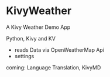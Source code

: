 # KivyWeather
A Kivy Weather Demo App

Python, Kivy and KV

- reads Data via OpenWeatherMap Api
- settings

coming: Language Translation, KivyMD 
